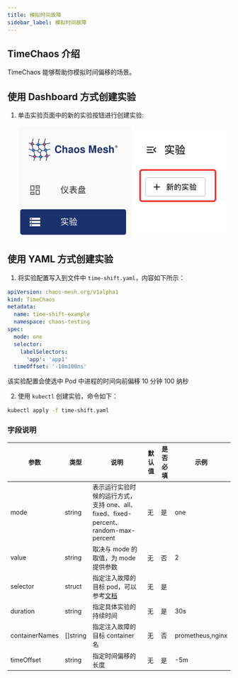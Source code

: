 ```yaml
---
title: 模拟时间故障
sidebar_label: 模拟时间故障
---
```


## TimeChaos 介绍

TimeChaos 能够帮助你模拟时间偏移的场景。

## 使用 Dashboard 方式创建实验

1. 单击实验页面中的新的实验按钮进行创建实验:

   ![创建实验](./img/create-new-exp.jpeg)

<!-- TODO -->

## 使用 YAML 方式创建实验

1. 将实验配置写入到文件中 `time-shift.yaml`，内容如下所示：

```yaml
apiVersion: chaos-mesh.org/v1alpha1
kind: TimeChaos
metadata:
  name: time-shift-example
  namespace: chaos-testing
spec:
  mode: one
  selector:
    labelSelectors:
      'app': 'app1'
  timeOffset: '-10m100ns'
```

该实验配置会使选中 Pod 中进程的时间向前偏移 10 分钟 100 纳秒

2. 使用 `kubectl` 创建实验，命令如下：

```bash
kubectl apply -f time-shift.yaml
```

### 字段说明

| 参数           | 类型     | 说明                                                                                | 默认值 | 是否必填 | 示例             |
| -------------- | -------- | ----------------------------------------------------------------------------------- | ------ | -------- | ---------------- |
| mode           | string   | 表示运行实验时候的运行方式，支持 one、all、fixed、fixed-percent、random-max-percent | 无     | 是       | one              |
| value          | string   | 取决与 mode 的取值，为 mode 提供参数                                                | 无     | 否       | 2                |
| selector       | struct   | 指定注入故障的目标 pod，可以参考[文档](./define-chaos-experiment-scope.md)          | 无     | 是       |                  |
| duration       | string   | 指定具体实验的持续时间                                                              | 无     | 是       | 30s              |
| containerNames | []string | 指定注入故障的目标 container 名                                                     | 无     | 否       | prometheus,nginx |
| timeOffset     | string   | 指定时间偏移的长度                                                                  | 无     | 是       | -5m              |

